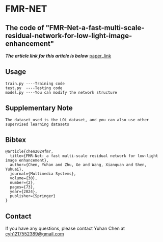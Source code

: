 # FMR-NET
## The code of "FMR-Net-a-fast-multi-scale-residual-network-for-low-light-image-enhancement"
***The article link for this article is below***
[paper_link](https://link.springer.com/article/10.1007/s00530-023-01252-1)

## Usage
```
train.py ----Training code
test.py  ----Testing code
model.py ----You can modify the network structure
```
## Supplementary Note
```
The dataset used is the LOL dataset, and you can also use other supervised learning datasets
```

## Bibtex
```
@article{chen2024fmr,
  title={FMR-Net: a fast multi-scale residual network for low-light image enhancement},
  author={Chen, Yuhan and Zhu, Ge and Wang, Xianquan and Shen, Yuhuai},
  journal={Multimedia Systems},
  volume={30},
  number={2},
  pages={73},
  year={2024},
  publisher={Springer}
}
```
## Contact
If you have any questions, please contact Yuhan Chen at cyh1217552389@gmail.com
